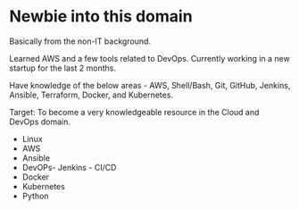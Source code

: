# Newbie into this domain
Basically from the non-IT background.

Learned AWS and a few tools related to DevOps. Currently working in a new startup for the last 2 months.

Have knowledge of the below areas - AWS, Shell/Bash, Git, GitHub, Jenkins, Ansible, Terraform, Docker, and Kubernetes.

Target: To become a very knowledgeable resource in the Cloud and DevOps domain.


- Linux
- AWS
- Ansible
- DevOPs- Jenkins - CI/CD
- Docker
- Kubernetes
- Python
